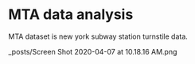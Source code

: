 # MTA data analysis
<div><p>MTA dataset is new york subway station turnstile data. </p>
<img>_posts/Screen Shot 2020-04-07 at 10.18.16 AM.png</img>
